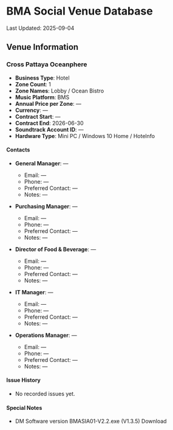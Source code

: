 # BMA Social Venue Database

Last Updated: 2025-09-04

## Venue Information

### Cross Pattaya Oceanphere
- **Business Type**: Hotel
- **Zone Count**: 1
- **Zone Names**: Lobby / Ocean Bistro
- **Music Platform**: BMS
- **Annual Price per Zone**: —
- **Currency**: —
- **Contract Start**: —
- **Contract End**: 2026-06-30
- **Soundtrack Account ID**: —
- **Hardware Type**: Mini PC / Windows 10 Home / Hotelnfo

#### Contacts
- **General Manager**: —
  - Email: —
  - Phone: —
  - Preferred Contact: —
  - Notes: —

- **Purchasing Manager**: —
  - Email: —
  - Phone: —
  - Preferred Contact: —
  - Notes: —

- **Director of Food & Beverage**: —
  - Email: —
  - Phone: —
  - Preferred Contact: —
  - Notes: —

- **IT Manager**: —
  - Email: —
  - Phone: —
  - Preferred Contact: —
  - Notes: —

- **Operations Manager**: —
  - Email: —
  - Phone: —
  - Preferred Contact: —
  - Notes: —

#### Issue History
- No recorded issues yet.

#### Special Notes
- DM Software version BMASIA01-V2.2.exe (V1.3.5)  Download
